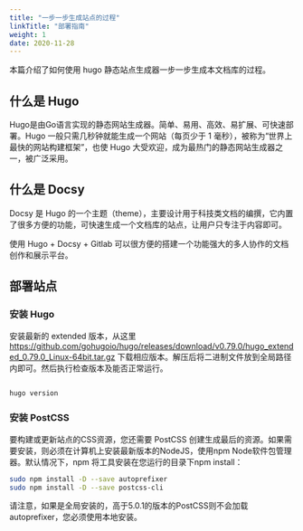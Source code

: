 ```yaml
---
title: "一步一步生成站点的过程"
linkTitle: "部署指南"
weight: 1
date: 2020-11-28
---
```


本篇介绍了如何使用 hugo 静态站点生成器一步一步生成本文档库的过程。

## 什么是 Hugo

Hugo是由Go语言实现的静态网站生成器。简单、易用、高效、易扩展、可快速部署。Hugo 一般只需几秒钟就能生成一个网站（每页少于 1 毫秒），被称为“世界上最快的网站构建框架”，也使 Hugo 大受欢迎，成为最热门的静态网站生成器之一，被广泛采用。

## 什么是 Docsy

Docsy 是 Hugo 的一个主题（theme），主要设计用于科技类文档的编撰，它内置了很多方便的功能，可快速生成一个文档库的站点，让用户只专注于内容即可。

使用 Hugo + Docsy + Gitlab 可以很方便的搭建一个功能强大的多人协作的文档创作和展示平台。


## 部署站点

### 安装 Hugo

安装最新的 extended 版本，从这里 https://github.com/gohugoio/hugo/releases/download/v0.79.0/hugo_extended_0.79.0_Linux-64bit.tar.gz 下载相应版本。解压后将二进制文件放到全局路径内即可。然后执行检查版本及能否正常运行。

```bash

hugo version

```

### 安装 PostCSS

要构建或更新站点的CSS资源，您还需要 PostCSS 创建生成最后的资源。如果需要安装，则必须在计算机上安装最新版本的NodeJS，使用npm Node软件包管理器。默认情况下，npm 将工具安装在您运行的目录下npm install：

```bash
sudo npm install -D --save autoprefixer
sudo npm install -D --save postcss-cli
```
请注意，如果是全局安装的，高于5.0.1的版本的PostCSS则不会加载autoprefixer，您必须使用本地安装。

